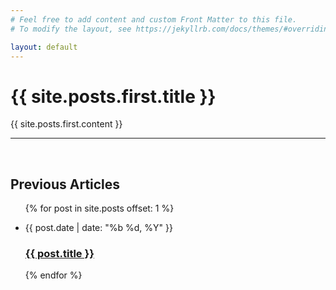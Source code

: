 ```yaml
---
# Feel free to add content and custom Front Matter to this file.
# To modify the layout, see https://jekyllrb.com/docs/themes/#overriding-theme-defaults

layout: default 
---
```


<h1>{{ site.posts.first.title }}</h1>
{{ site.posts.first.content }}
<hr>
<br>
<h2>Previous Articles</h2>

<ul class="post-list list-unstyled">
  {% for post in site.posts offset: 1 %}
    <li class="post-item">
        <div class="post-info">
          <p>{{ post.date | date: "%b %d, %Y" }}</p>
                <a class="post-link" href="{{ post.url | prepend: site.baseurl }}">
                <h3>{{ post.title }}</h3>
          </a>
        </div>
    </li>
  {% endfor %}
  
</ul>

